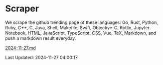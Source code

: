 # Scraper

We scrape the github trending page of these languages: Go, Rust, Python, Ruby, C++, C, Java, Shell, Makefile, Swift, Objective-C, Kotlin, Jupyter-Notebook, HTML, JavaScript, TypeScript, CSS, Vue, TeX, Markdown, and push a markdown result everyday.

[2024-11-27.md](https://github.com/yangwenmai/github-trending-backup/blob/master/2024-11-27.md)

Last Updated: 2024-11-27 04:00:17